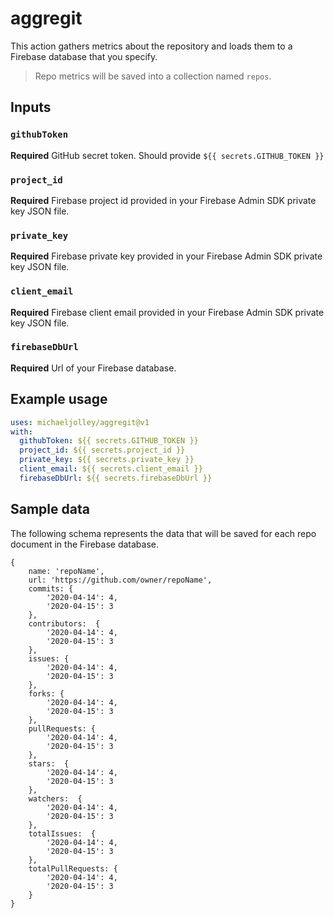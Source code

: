 # aggregit

This action gathers metrics about the repository and loads them to a Firebase database that you specify.

> Repo metrics will be saved into a collection named `repos`.

## Inputs

### `githubToken`

**Required** GitHub secret token. Should provide `${{ secrets.GITHUB_TOKEN }}`

### `project_id`

**Required** Firebase project id provided in your Firebase Admin SDK private key JSON file.

### `private_key`

**Required** Firebase private key provided in your Firebase Admin SDK private key JSON file.

### `client_email`

**Required** Firebase client email provided in your Firebase Admin SDK private key JSON file.

### `firebaseDbUrl`

**Required** Url of your Firebase database.

## Example usage

```yaml
uses: michaeljolley/aggregit@v1
with:
  githubToken: ${{ secrets.GITHUB_TOKEN }}
  project_id: ${{ secrets.project_id }}
  private_key: ${{ secrets.private_key }}
  client_email: ${{ secrets.client_email }}
  firebaseDbUrl: ${{ secrets.firebaseDbUrl }}
```

## Sample data

The following schema represents the data that will be saved for each repo document in the Firebase database.

```JS
{
    name: 'repoName',
    url: 'https://github.com/owner/repoName',
    commits: {
        '2020-04-14': 4,
        '2020-04-15': 3
    },
    contributors:  {
        '2020-04-14': 4,
        '2020-04-15': 3
    },
    issues: {
        '2020-04-14': 4,
        '2020-04-15': 3
    },
    forks: {
        '2020-04-14': 4,
        '2020-04-15': 3
    },
    pullRequests: {
        '2020-04-14': 4,
        '2020-04-15': 3
    },
    stars:  {
        '2020-04-14': 4,
        '2020-04-15': 3
    },
    watchers:  {
        '2020-04-14': 4,
        '2020-04-15': 3
    },
    totalIssues:  {
        '2020-04-14': 4,
        '2020-04-15': 3
    },
    totalPullRequests: {
        '2020-04-14': 4,
        '2020-04-15': 3
    }
}
```